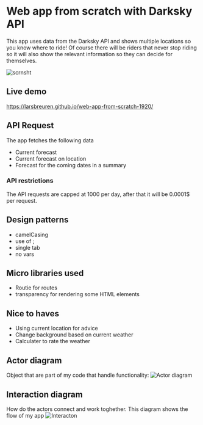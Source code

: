# Web app from scratch with Darksky API 
This app uses data from the Darksky API and shows multiple locations so you know where to ride! 
Of course there will be riders that never stop riding so it will also show the relevant information so they can decide for themselves.

![scrnsht](https://user-images.githubusercontent.com/43336468/81846206-027fac80-9552-11ea-9330-be22e4377d11.png)

## Live demo 
https://larsbreuren.github.io/web-app-from-scratch-1920/ 


## API Request 
The app fetches the following data 
  * Current forecast
  * Current forecast on location
  * Forecast for the coming dates in a summary

### API restrictions 
The API requests are capped at 1000 per day, after that it will be 0.0001$ per request.

## Design patterns 
 * camelCasing
 * use of ;
 * single tab
 * no vars 

## Micro libraries used 
* Routie for routes
* transparency for rendering some HTML elements

## Nice to haves 
* Using current location for advice
* Change background based on current weather
* Calculater to rate the weather

## Actor diagram 
Object that are part of my code that handle functionality:
![Actor diagram](https://user-images.githubusercontent.com/43336468/81849230-89368880-9556-11ea-91f5-43452cd6fac2.jpg)


## Interaction diagram 
How do the actors connect and work toghether. This diagram shows the flow of my app
![Interacton](https://user-images.githubusercontent.com/43336468/81849231-89cf1f00-9556-11ea-8865-0ff66797c31e.jpg)



